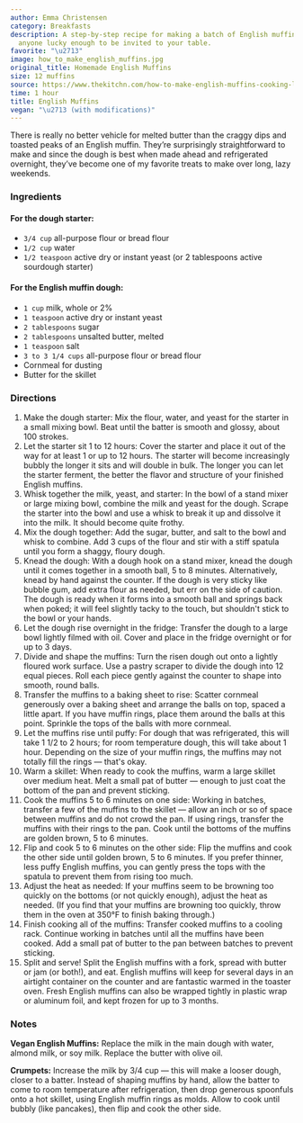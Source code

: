 ```yaml
---
author: Emma Christensen
category: Breakfasts
description: A step-by-step recipe for making a batch of English muffins for you and
  anyone lucky enough to be invited to your table.
favorite: "\u2713"
image: how_to_make_english_muffins.jpg
original_title: Homemade English Muffins
size: 12 muffins
source: https://www.thekitchn.com/how-to-make-english-muffins-cooking-lessons-from-the-kitchen-106360
time: 1 hour
title: English Muffins
vegan: "\u2713 (with modifications)"
---
```

There is really no better vehicle for melted butter than the craggy dips and toasted peaks of an English muffin. They’re surprisingly straightforward to make and since the dough is best when made ahead and refrigerated overnight, they’ve become one of my favorite treats to make over long, lazy weekends. 

### Ingredients

#### For the dough starter:

* `3/4 cup` all-purpose flour or bread flour
* `1/2 cup` water
* `1/2 teaspoon` active dry or instant yeast (or 2 tablespoons active sourdough starter)

#### For the English muffin dough:

* `1 cup` milk, whole or 2%
* `1 teaspoon` active dry or instant yeast
* `2 tablespoons` sugar
* `2 tablespoons` unsalted butter, melted
* `1 teaspoon` salt
* `3 to 3 1/4 cups` all-purpose flour or bread flour
* Cornmeal for dusting
* Butter for the skillet

### Directions

1. Make the dough starter: Mix the flour, water, and yeast for the starter in a small mixing bowl. Beat until the batter is smooth and glossy, about 100 strokes.
2. Let the starter sit 1 to 12 hours: Cover the starter and place it out of the way for at least 1 or up to 12 hours. The starter will become increasingly bubbly the longer it sits and will double in bulk. The longer you can let the starter ferment, the better the flavor and structure of your finished English muffins.
3. Whisk together the milk, yeast, and starter: In the bowl of a stand mixer or large mixing bowl, combine the milk and yeast for the dough. Scrape the starter into the bowl and use a whisk to break it up and dissolve it into the milk. It should become quite frothy.
4. Mix the dough together: Add the sugar, butter, and salt to the bowl and whisk to combine. Add 3 cups of the flour and stir with a stiff spatula until you form a shaggy, floury dough.
5. Knead the dough: With a dough hook on a stand mixer, knead the dough until it comes together in a smooth ball, 5 to 8 minutes. Alternatively, knead by hand against the counter. If the dough is very sticky like bubble gum, add extra flour as needed, but err on the side of caution. The dough is ready when it forms into a smooth ball and springs back when poked; it will feel slightly tacky to the touch, but shouldn't stick to the bowl or your hands.
6. Let the dough rise overnight in the fridge: Transfer the dough to a large bowl lightly filmed with oil. Cover and place in the fridge overnight or for up to 3 days.
7. Divide and shape the muffins: Turn the risen dough out onto a lightly floured work surface. Use a pastry scraper to divide the dough into 12 equal pieces. Roll each piece gently against the counter to shape into smooth, round balls.
8. Transfer the muffins to a baking sheet to rise: Scatter cornmeal generously over a baking sheet and arrange the balls on top, spaced a little apart. If you have muffin rings, place them around the balls at this point. Sprinkle the tops of the balls with more cornmeal.
9. Let the muffins rise until puffy: For dough that was refrigerated, this will take 1 1/2 to 2 hours; for room temperature dough, this will take about 1 hour. Depending on the size of your muffin rings, the muffins may not totally fill the rings — that's okay.
10. Warm a skillet: When ready to cook the muffins, warm a large skillet over medium heat. Melt a small pat of butter — enough to just coat the bottom of the pan and prevent sticking.
11. Cook the muffins 5 to 6 minutes on one side: Working in batches, transfer a few of the muffins to the skillet — allow an inch or so of space between muffins and do not crowd the pan. If using rings, transfer the muffins with their rings to the pan. Cook until the bottoms of the muffins are golden brown, 5 to 6 minutes.
12. Flip and cook 5 to 6 minutes on the other side: Flip the muffins and cook the other side until golden brown, 5 to 6 minutes. If you prefer thinner, less puffy English muffins, you can gently press the tops with the spatula to prevent them from rising too much.
13. Adjust the heat as needed: If your muffins seem to be browning too quickly on the bottoms (or not quickly enough), adjust the heat as needed. (If you find that your muffins are browning too quickly, throw them in the oven at 350°F to finish baking through.)
14. Finish cooking all of the muffins: Transfer cooked muffins to a cooling rack. Continue working in batches until all the muffins have been cooked. Add a small pat of butter to the pan between batches to prevent sticking.
15. Split and serve! Split the English muffins with a fork, spread with butter or jam (or both!), and eat. English muffins will keep for several days in an airtight container on the counter and are fantastic warmed in the toaster oven. Fresh English muffins can also be wrapped tightly in plastic wrap or aluminum foil, and kept frozen for up to 3 months.

### Notes

**Vegan English Muffins:** Replace the milk in the main dough with water, almond milk, or soy milk. Replace the butter with olive oil.

**Crumpets:** Increase the milk by 3/4 cup — this will make a looser dough, closer to a batter. Instead of shaping muffins by hand, allow the batter to come to room temperature after refrigeration, then drop generous spoonfuls onto a hot skillet, using English muffin rings as molds. Allow to cook until bubbly (like pancakes), then flip and cook the other side.